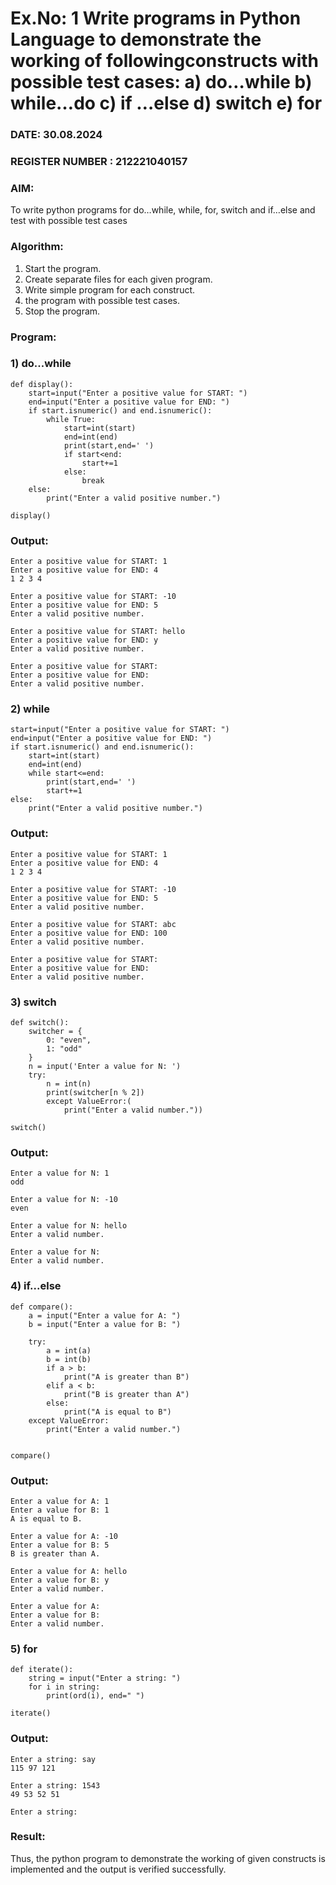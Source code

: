 # Ex.No: 1 Write programs in Python Language to demonstrate the working of followingconstructs with possible test cases: a) do…while b) while…do c) if …else d) switch e) for 

### DATE: 30.08.2024                                                                           
### REGISTER NUMBER : 212221040157

### AIM:  
To write python programs for do…while, while, for, switch and if…else and test with possible test cases 

### Algorithm:
1. Start the program.
2. Create separate files for each given program.
3. Write simple program for each construct.
4.  the program with possible test cases.
5. Stop the program.
### Program:

### 1) do...while

```
def display():
    start=input("Enter a positive value for START: ")
    end=input("Enter a positive value for END: ")
    if start.isnumeric() and end.isnumeric():
        while True:
            start=int(start)
            end=int(end)
            print(start,end=' ')
            if start<end:
                start+=1
            else:
                break
    else:
        print("Enter a valid positive number.")

display()
```
### Output:

```
Enter a positive value for START: 1
Enter a positive value for END: 4
1 2 3 4
```

```
Enter a positive value for START: -10 
Enter a positive value for END: 5 
Enter a valid positive number.
```

```
Enter a positive value for START: hello 
Enter a positive value for END: y
Enter a valid positive number.
```

```
Enter a positive value for START:
Enter a positive value for END:
Enter a valid positive number.
```


### 2) while

```
start=input("Enter a positive value for START: ")
end=input("Enter a positive value for END: ")
if start.isnumeric() and end.isnumeric(): 
    start=int(start)
    end=int(end) 
    while start<=end:
        print(start,end=' ') 
        start+=1
else:
    print("Enter a valid positive number.")
```
### Output:

```
Enter a positive value for START: 1 
Enter a positive value for END: 4
1 2 3 4
```

```
Enter a positive value for START: -10 
Enter a positive value for END: 5 
Enter a valid positive number.
```

```
Enter a positive value for START: abc 
Enter a positive value for END: 100 
Enter a valid positive number.
```

```
Enter a positive value for START: 
Enter a positive value for END: 
Enter a valid positive number.
```

### 3) switch

```
def switch():
    switcher = {
        0: "even",
        1: "odd"
    }
    n = input('Enter a value for N: ')
    try:
        n = int(n)
        print(switcher[n % 2])
        except ValueError:(
            print("Enter a valid number."))

switch()
```
### Output:

```
Enter a value for N: 1 
odd
```

```
Enter a value for N: -10 
even
```

```
Enter a value for N: hello 
Enter a valid number.
```

```
Enter a value for N:
Enter a valid number.
```

### 4) if...else

```
def compare():
    a = input("Enter a value for A: ")
    b = input("Enter a value for B: ")
    
    try:
        a = int(a)
        b = int(b)
        if a > b:
            print("A is greater than B")
        elif a < b:
            print("B is greater than A")
        else:
            print("A is equal to B")
    except ValueError:
        print("Enter a valid number.")


compare()
```
### Output:

```
Enter a value for A: 1 
Enter a value for B: 1 
A is equal to B.
```

```
Enter a value for A: -10 
Enter a value for B: 5 
B is greater than A.
```

```
Enter a value for A: hello 
Enter a value for B: y 
Enter a valid number.
```

```
Enter a value for A:
Enter a value for B:
Enter a valid number.
```

### 5) for

```
def iterate():
    string = input("Enter a string: ")
    for i in string:
        print(ord(i), end=" ")

iterate()
```
### Output:

```
Enter a string: say 
115 97 121
```

```
Enter a string: 1543 
49 53 52 51
```

```
Enter a string:

```

### Result:
Thus, the python program to demonstrate the working of given constructs is implemented and the output is verified successfully.


